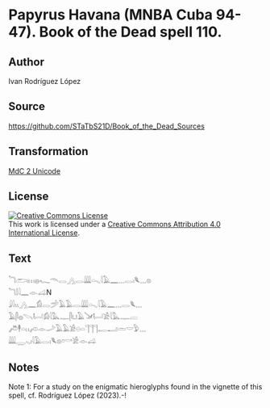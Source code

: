 # Papyrus Havana (MNBA Cuba 94-47). Book of the Dead spell 110.

## Author 

Ivan Rodríguez López

## Source 

https://github.com/STaTbS21D/Book_of_the_Dead_Sources

## Transformation 

[MdC 2 Unicode](https://statbs21d.github.io/mdc2unicode.html)

## License 

<a rel="license" href="http://creativecommons.org/licenses/by/4.0/"><img alt="Creative Commons License" style="border-width:0" src="https://i.creativecommons.org/l/by/4.0/88x31.png" /></a><br />This work is licensed under a <a rel="license" href="http://creativecommons.org/licenses/by/4.0/">Creative Commons Attribution 4.0 International License</a>.

## Text 

<hiero><rubrum>𓆓𓂧𓏤𓏥𓐍𓆑𓄭𓂋𓂻</rubrum>𓂋𓇏𓏏𓈅𓇋𓄿𓈖𓈓𓂋𓏤𓆰𓈓𓊖<br>
𓆓𓌃𓇋𓈖𓁹𓊩N<br>
𓇍𓇋𓏭𓂻𓈖𓀁𓂋𓌵𓄿𓄿𓂋𓇏𓏏𓈅𓇋𓄿𓈖𓈓𓂋𓆰𓈓<br>
𓄿𓋴𓐍𓌪𓂡𓀁𓇋𓅓𓊃𓋴𓂓𓄿𓍁𓂡𓀀𓇋𓅓𓊃𓐝<br>
𓌾𓇣𓏏𓏮𓌽𓁹𓌴𓄿𓄿𓀀𓇷𓏏𓊹𓊹𓊹𓉻𓂝𓏛𓎟𓅱𓈓<br>
𓇏𓇾𓈅𓏤𓇋𓄿𓂋𓏤𓆰𓊖𓏌𓎡𓀀𓁹𓊩<br></hiero>

## Notes 

Note  1: For a study on the enigmatic hieroglyphs found in the vignette of this spell, cf. Rodríguez López (2023).-!